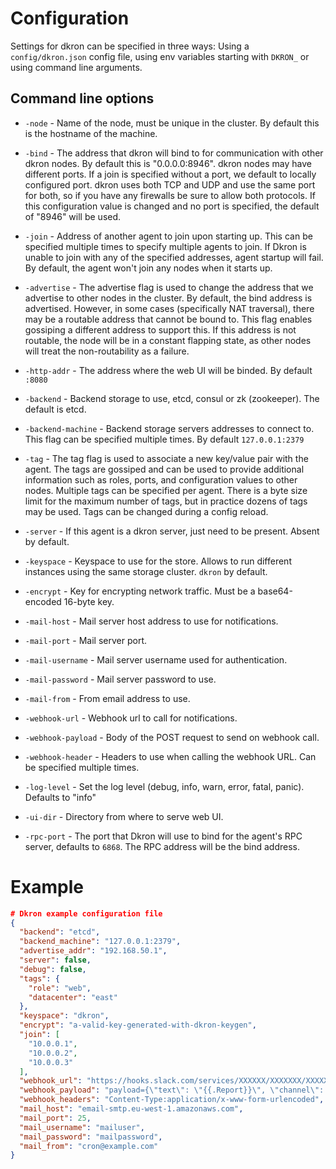 # Configuration

Settings for dkron can be specified in three ways: Using a `config/dkron.json` config file, using env variables starting with `DKRON_` or using command line arguments.

## Command line options

* `-node` - Name of the node, must be unique in the cluster. By default this is the hostname of the machine.

* `-bind` - The address that dkron will bind to for communication with other dkron nodes. By default this is "0.0.0.0:8946". dkron nodes may have different ports. If a join is specified without a port, we default to locally configured port. dkron uses both TCP and UDP and use the same port for both, so if you have any firewalls be sure to allow both protocols. If this configuration value is changed and no port is specified, the default of "8946" will be used.

* `-join` - Address of another agent to join upon starting up. This can be specified multiple times to specify multiple agents to join. If Dkron is unable to join with any of the specified addresses, agent startup will fail. By default, the agent won't join any nodes when it starts up.

* `-advertise` - The advertise flag is used to change the address that we advertise to other nodes in the cluster. By default, the bind address is advertised. However, in some cases (specifically NAT traversal), there may be a routable address that cannot be bound to. This flag enables gossiping a different address to support this. If this address is not routable, the node will be in a constant flapping state, as other nodes will treat the non-routability as a failure.

* `-http-addr` - The address where the web UI will be binded. By default `:8080`

* `-backend` - Backend storage to use, etcd, consul or zk (zookeeper). The default is etcd.

* `-backend-machine` - Backend storage servers addresses to connect to. This flag can be specified multiple times. By default `127.0.0.1:2379`

* `-tag` - The tag flag is used to associate a new key/value pair with the agent. The tags are gossiped and can be used to provide additional information such as roles, ports, and configuration values to other nodes. Multiple tags can be specified per agent. There is a byte size limit for the maximum number of tags, but in practice dozens of tags may be used. Tags can be changed during a config reload.

* `-server` - If this agent is a dkron server, just need to be present. Absent by default.

* `-keyspace` - Keyspace to use for the store. Allows to run different instances using the same storage cluster. `dkron` by default.

* `-encrypt` - Key for encrypting network traffic. Must be a base64-encoded 16-byte key.

* `-mail-host` - Mail server host address to use for notifications.

* `-mail-port` - Mail server port.

* `-mail-username` - Mail server username used for authentication.

* `-mail-password` - Mail server password to use.

* `-mail-from` - From email address to use.

* `-webhook-url` - Webhook url to call for notifications.

* `-webhook-payload` - Body of the POST request to send on webhook call.

* `-webhook-header` - Headers to use when calling the webhook URL. Can be specified multiple times.

* `-log-level` - Set the log level (debug, info, warn, error, fatal, panic). Defaults to "info"

* `-ui-dir` - Directory from where to serve web UI.

* `-rpc-port` - The port that Dkron will use to bind for the agent's RPC server, defaults to `6868`. The RPC address will be the bind address.

# Example

```json
# Dkron example configuration file
{
  "backend": "etcd",
  "backend_machine": "127.0.0.1:2379",
  "advertise_addr": "192.168.50.1",
  "server": false,
  "debug": false,
  "tags": {
    "role": "web",
    "datacenter": "east"
  },
  "keyspace": "dkron",
  "encrypt": "a-valid-key-generated-with-dkron-keygen",
  "join": [
    "10.0.0.1",
    "10.0.0.2",
    "10.0.0.3"
  ],
  "webhook_url": "https://hooks.slack.com/services/XXXXXX/XXXXXXX/XXXXXXXXXXXXXXXXXXXX",
  "webhook_payload": "payload={\"text\": \"{{.Report}}\", \"channel\": \"#foo\"}",
  "webhook_headers": "Content-Type:application/x-www-form-urlencoded",
  "mail_host": "email-smtp.eu-west-1.amazonaws.com",
  "mail_port": 25,
  "mail_username": "mailuser",
  "mail_password": "mailpassword",
  "mail_from": "cron@example.com"
}
```
